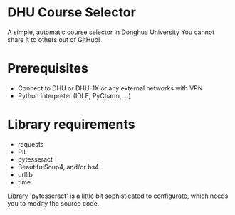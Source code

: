 # DHU Course Selector
A simple, automatic course selector in Donghua University
You cannot share it to others out of GitHub!
# Prerequisites
- Connect to DHU or DHU-1X or any external networks with VPN
- Python interpreter (IDLE, PyCharm, ...)
# Library requirements
- requests
- PIL
- pytesseract
- BeautifulSoup4, and/or bs4
- urllib
- time

Library 'pytesseract' is a little bit sophisticated to configurate, which needs you to modify the source code.
